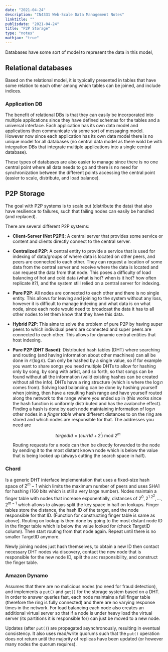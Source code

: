 ```yaml
---
date: "2021-04-24"
description: "IN4331 Web-Scale Data Management Notes"
linktitle: ""
publisdate: "2021-04-24"
title: "P2P Storage"
type: "notes"
mathjax: "true"
---
```


Databases have some sort of model to represent the data in this model,

## Relational databases

Based on the relational model, it is typically presented in tables that have some relation to each other among which tables can be joined, and include indices.

### Application DB

The benefit of relational DBs is that they can easily be incorporated into multiple applications since they have defined schemas for the tables and a universal interface. Each application has its own data model and applications then communicate via some sort of messaging model. However now since each application has its own data model there is no unique model for all databases (no central data model as there wold be with integration DBs that integrate multiple applications into a single central database).

These types of databases are also easier to manage since there is no one central point where all data needs to go and there is no need for synchronization between the different points accessing the central point (easier to scale, distribute, and load balance).

## P2P Storage

The goal with P2P systems is to scale out (distribute the data) that also have resilience to failures, such that failing nodes can easily be handled (and replaced).

There are several different P2P systems:

- **Client-Server (Not P2P!)**: A central server that provides some service or content and clients directly connect to the central server.
- **Centralized P2P**: A central entity to provide a service that is used for indexing of data/groups of where data is located on other peers, and peers are connected to each other. They can request a location of some data from the central server and receive where the data is located and can request the data from that node. This poses a difficulty of load balancing of hot and cold data (what is hot? when is it hot? how often replicate it?), and the system still relied on a central server for indexing.
- **Pure P2P**: All nodes are connected to each other and there is no single entity. This allows for leaving and joining to the system without any loss, however it is difficult to manage indexing and what data is on what node, since each node would need to broadcast the data it has to all other nodes to let them know that they have this data.
- **Hybrid P2P**: This aims to solve the problem of pure P2P by having super peers to which individual peers are connected and super peers are connected to each other. This allows for dynamic central entities that host indexing.
- **Pure P2P (DHT Based)**: Distributed hash tables (DHT) where searching and routing (and having information about other machines) can all be done in $\mathcal{O}(\log{}n)$. Can only be hashed by a single value, so if for example you want to share songs you need multiple DHTs to allow for hashing only by song, by song with artist, and so forth, so that songs can be found without all the information (valid existing hashes can be created without all the info). DHTs have a ring structure (which is where the $\log{}n$ comes from). Solving load balancing can be done by hashing yourself when joining, then have a resulting hash range and have yourself routed along the network to the range where you ended up in (this works since the hash function is uniformly distributed and has the avalanche effect). Finding a hash is done by each node maintaining information of $\log{}n$ other nodes in a _finger table_ where different distances to on the ring are stored and which nodes are responsible for that. The addresses you need are

    $$targedId = (currId + 2^i) \text{ mod } 2^m$$

    Routing requests for a node can then be directly forwarded to the node by sending it to the most distant known node which is below the value that is being looked up (always cutting the search space in half).

### Chord

Is a generic DHT interface implementation that uses a fixed-size hash space of $2^m-1$ which limits the maximum number
of peers and uses SHA1 for hashing (160 bits which is still a very large number). Nodes maintain a finger table with
nodes that increase exponentially, distances of $2^0,2^1.2^2,...,2^{m-1}$ which allows to always split the key space in
half on lookups. Finger tables store the distance, the hash ID of the target, and the node responsible for that ID.
(Function for constructing finger table is same as above). Routing on lookup is then done by going to the most distant
node ID in the finger table which is below the value looked for (check TargetID column). Then start routing from that
node again. Repeat until there is no smaller TargetID anymore.

Newly joining nodes just hash themselves, to obtain a new ID then contact necessary DHT nodes via discovery, contact the
new node that is responsible for the new node ID, split the arc responsibility, and construct the finger table.

### Amazon Dynamo

Assumes that there are no malicious nodes (no need for fraud detection), and implements a `put()` and `get()` for the storage system based on a DHT. In order to answer queries fast, each node maintains a full finger table (therefore the ring is fully connected) and there are no varying response times in the network. For load balancing each node also creates an additional virtual server so that if a node is under heavy load the virtual server (its partitions it is responsible for) can just be moved to a new node.

Updates (after `put()`) are propagated asynchronously, resulting in eventual consistency. It also uses read/write quorums such that the `put()` operation does not return until the majority of replicas have been updated (or however many nodes the quorum requires).
